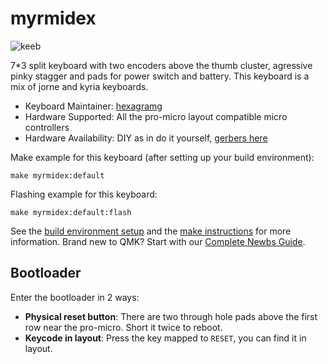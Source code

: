 # myrmidex

![keeb](https://live.staticflickr.com/65535/51756809526_140cf8454c_k.jpg)


7*3 split keyboard with two encoders above the thumb cluster, agressive pinky stagger and pads for power switch and battery. This keyboard is a mix of jorne and kyria keyboards. 

* Keyboard Maintainer: [hexagramg](https://github.com/hexagramg)
* Hardware Supported: All the pro-micro layout compatible micro controllers
* Hardware Availability: DIY as in do it yourself, [gerbers here](https://github.com/hexagramg/myrmidex-keeb)

Make example for this keyboard (after setting up your build environment):

    make myrmidex:default

Flashing example for this keyboard:

    make myrmidex:default:flash

See the [build environment setup](https://docs.qmk.fm/#/getting_started_build_tools) and the [make instructions](https://docs.qmk.fm/#/getting_started_make_guide) for more information. Brand new to QMK? Start with our [Complete Newbs Guide](https://docs.qmk.fm/#/newbs).

## Bootloader

Enter the bootloader in 2 ways:

* **Physical reset button**: There are two through hole pads above the first row near the pro-micro. Short it twice to reboot.
* **Keycode in layout**: Press the key mapped to `RESET`, you can find it in layout.
